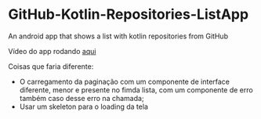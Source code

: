 # GitHub-Kotlin-Repositories-ListApp
An android app that shows a list with kotlin repositories from GitHub

Vídeo do app rodando [aqui](https://drive.google.com/file/d/1ZC08yF1nPHp5SXEoNEdm95cGLUZ21Grs/view?usp=drivesdk)

Coisas que faria diferente: 
- O carregamento da paginação com um componente de interface diferente, menor e presente no fimda lista, com um componente de erro também caso desse erro na chamada;
- Usar um skeleton para o loading da tela